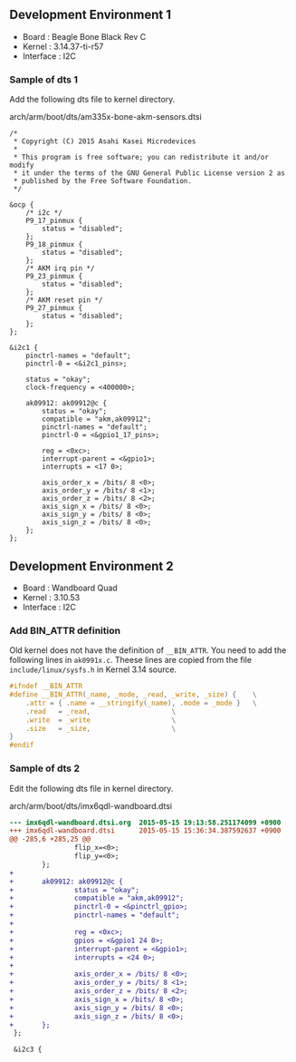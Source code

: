 ## Development Environment 1
* Board : Beagle Bone Black Rev C
* Kernel : 3.14.37-ti-r57
* Interface : I2C

### Sample of dts 1
Add the following dts file to kernel directory.

arch/arm/boot/dts/am335x-bone-akm-sensors.dtsi
```
/*
 * Copyright (C) 2015 Asahi Kasei Microdevices
 *
 * This program is free software; you can redistribute it and/or modify
 * it under the terms of the GNU General Public License version 2 as
 * published by the Free Software Foundation.
 */

&ocp {
	/* i2c */
	P9_17_pinmux {
		status = "disabled";
	};
	P9_18_pinmux {
		status = "disabled";
	};
	/* AKM irq pin */
	P9_23_pinmux {
		status = "disabled";
	};
	/* AKM reset pin */
	P9_27_pinmux {
		status = "disabled";
	};
};

&i2c1 {
	pinctrl-names = "default";
	pinctrl-0 = <&i2c1_pins>;

	status = "okay";
	clock-frequency = <400000>;

	ak09912: ak09912@c {
		status = "okay";
		compatible = "akm,ak09912";
		pinctrl-names = "default";
		pinctrl-0 = <&gpio1_17_pins>;

		reg = <0xc>;
		interrupt-parent = <&gpio1>;
		interrupts = <17 0>;

		axis_order_x = /bits/ 8 <0>;
		axis_order_y = /bits/ 8 <1>;
		axis_order_z = /bits/ 8 <2>;
		axis_sign_x = /bits/ 8 <0>;
		axis_sign_y = /bits/ 8 <0>;
		axis_sign_z = /bits/ 8 <0>;
	};
};

```
## Development Environment 2
* Board : Wandboard Quad
* Kernel : 3.10.53
* Interface : I2C

### Add BIN_ATTR definition
Old kernel does not have the definition of ```__BIN_ATTR```.
You need to add the following lines in ```ak0991x.c```. Theese lines are copied from the file ```include/linux/sysfs.h``` in Kernel 3.14 source.
```C
#ifndef __BIN_ATTR
#define __BIN_ATTR(_name, _mode, _read, _write, _size) {	\
	.attr = { .name = __stringify(_name), .mode = _mode }	\
	.read   = _read,					\
	.write  = _write					\
	.size   = _size,					\
}
#endif
```

### Sample of dts 2
Edit the following dts file in kernel directory.

arch/arm/boot/dts/imx6qdl-wandboard.dtsi
```patch
--- imx6qdl-wandboard.dtsi.org  2015-05-15 19:13:58.251174099 +0900
+++ imx6qdl-wandboard.dtsi      2015-05-15 15:36:34.387592637 +0900
@@ -285,6 +285,25 @@
                flip_x=<0>;
                flip_y=<0>;
        };
+
+       ak09912: ak09912@c {
+               status = "okay";
+               compatible = "akm,ak09912";
+               pinctrl-0 = <&pinctrl_gpio>;
+               pinctrl-names = "default";
+
+               reg = <0xc>;
+               gpios = <&gpio1 24 0>;
+               interrupt-parent = <&gpio1>;
+               interrupts = <24 0>;
+
+               axis_order_x = /bits/ 8 <0>;
+               axis_order_y = /bits/ 8 <1>;
+               axis_order_z = /bits/ 8 <2>;
+               axis_sign_x = /bits/ 8 <0>;
+               axis_sign_y = /bits/ 8 <0>;
+               axis_sign_z = /bits/ 8 <0>;
+       };
 };

 &i2c3 {
```
